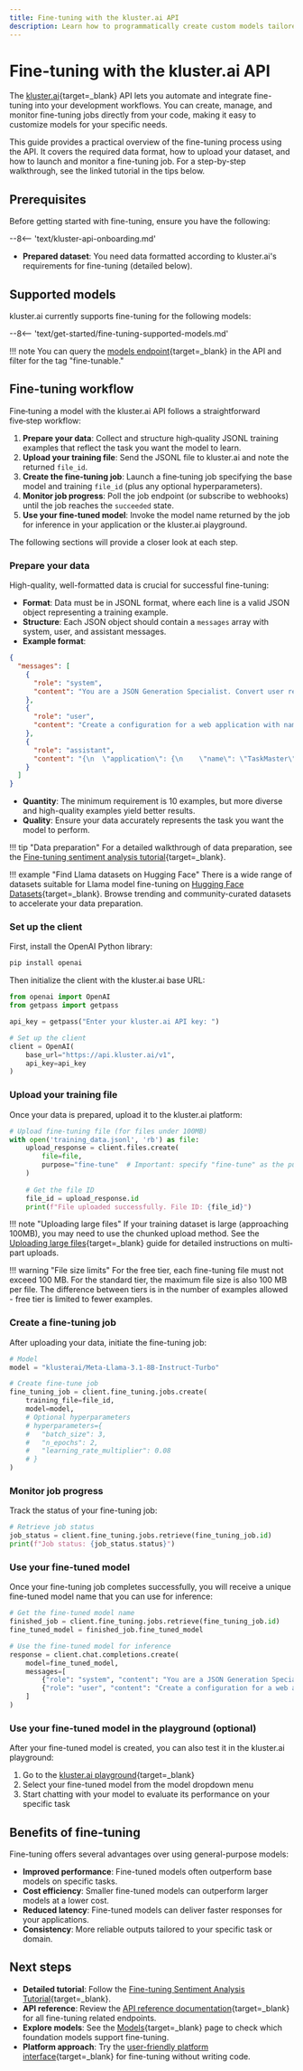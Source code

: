 ```yaml
---
title: Fine-tuning with the kluster.ai API
description: Learn how to programmatically create custom models tailored to your specific tasks by fine-tuning foundation models with your own data using the kluster.ai API.
---
```


# Fine-tuning with the kluster.ai API

The [kluster.ai](https://www.kluster.ai/){target=\_blank} API lets you automate and integrate fine-tuning into your development workflows. You can create, manage, and monitor fine-tuning jobs directly from your code, making it easy to customize models for your specific needs.

This guide provides a practical overview of the fine-tuning process using the API. It covers the required data format, how to upload your dataset, and how to launch and monitor a fine-tuning job. For a step-by-step walkthrough, see the linked tutorial in the tips below.

## Prerequisites

Before getting started with fine-tuning, ensure you have the following:

--8<-- 'text/kluster-api-onboarding.md'
- **Prepared dataset**: You need data formatted according to kluster.ai's requirements for fine-tuning (detailed below).

## Supported models

kluster.ai currently supports fine-tuning for the following models:

--8<-- 'text/get-started/fine-tuning-supported-models.md'

!!! note
    You can query the [models endpoint](/api-reference/reference/#list-supported-models){target=_blank} in the API and filter for the tag "fine-tunable."

## Fine-tuning workflow

Fine‑tuning a model with the kluster.ai API follows a straightforward five‑step workflow:

1. **Prepare your data**: Collect and structure high‑quality JSONL training examples that reflect the task you want the model to learn.
2. **Upload your training file**: Send the JSONL file to kluster.ai and note the returned `file_id`.
3. **Create the fine‑tuning job**: Launch a fine‑tuning job specifying the base model and training `file_id` (plus any optional hyperparameters).
4. **Monitor job progress**: Poll the job endpoint (or subscribe to webhooks) until the job reaches the `succeeded` state.
5. **Use your fine‑tuned model**: Invoke the model name returned by the job for inference in your application or the kluster.ai playground.

The following sections will provide a closer look at each step.

### Prepare your data

High-quality, well-formatted data is crucial for successful fine-tuning:

- **Format**: Data must be in JSONL format, where each line is a valid JSON object representing a training example.
- **Structure**: Each JSON object should contain a `messages` array with system, user, and assistant messages.
- **Example format**:

```json
{
  "messages": [
    {
      "role": "system",
      "content": "You are a JSON Generation Specialist. Convert user requests into properly formatted JSON."
    },
    {
      "role": "user",
      "content": "Create a configuration for a web application with name 'TaskMaster', version 1.2.0, and environment set to development."
    },
    {
      "role": "assistant",
      "content": "{\n  \"application\": {\n    \"name\": \"TaskMaster\",\n    \"version\": \"1.2.0\",\n    \"environment\": \"development\"\n  }\n}"
    }
  ]
}
```

- **Quantity**: The minimum requirement is 10 examples, but more diverse and high-quality examples yield better results.
- **Quality**: Ensure your data accurately represents the task you want the model to perform.

!!! tip "Data preparation"
    For a detailed walkthrough of data preparation, see the [Fine-tuning sentiment analysis tutorial](/tutorials/klusterai-api/finetuning-sent-analysis/#get-the-data){target=_blank}.

!!! example "Find Llama datasets on Hugging Face"
    There is a wide range of datasets suitable for Llama model fine-tuning on [Hugging Face Datasets](https://huggingface.co/datasets?sort=trending&search=llama){target=_blank}. Browse trending and community-curated datasets to accelerate your data preparation.

### Set up the client

First, install the OpenAI Python library:

```bash
pip install openai
```

Then initialize the client with the kluster.ai base URL:

```python
from openai import OpenAI
from getpass import getpass

api_key = getpass("Enter your kluster.ai API key: ")

# Set up the client
client = OpenAI(
    base_url="https://api.kluster.ai/v1",
    api_key=api_key
)
```

### Upload your training file

Once your data is prepared, upload it to the kluster.ai platform:

```python
# Upload fine-tuning file (for files under 100MB)
with open('training_data.jsonl', 'rb') as file:
    upload_response = client.files.create(
        file=file,
        purpose="fine-tune"  # Important: specify "fine-tune" as the purpose
    )
    
    # Get the file ID
    file_id = upload_response.id
    print(f"File uploaded successfully. File ID: {file_id}")
```

!!! note "Uploading large files"
    If your training dataset is large (approaching 100MB), you may need to use the chunked upload method. See the [Uploading large files](/tutorials/klusterai-api/uploads-api/){target=_blank} guide for detailed instructions on multi-part uploads.

!!! warning "File size limits"
    For the free tier, each fine-tuning file must not exceed 100 MB. For the standard tier, the maximum file size is also 100 MB per file. The difference between tiers is in the number of examples allowed - free tier is limited to fewer examples.

### Create a fine-tuning job

After uploading your data, initiate the fine-tuning job:

```python
# Model
model = "klusterai/Meta-Llama-3.1-8B-Instruct-Turbo"

# Create fine-tune job
fine_tuning_job = client.fine_tuning.jobs.create(
    training_file=file_id,
    model=model,
    # Optional hyperparameters
    # hyperparameters={
    #   "batch_size": 3,
    #   "n_epochs": 2,
    #   "learning_rate_multiplier": 0.08
    # }
)
```


### Monitor job progress

Track the status of your fine-tuning job:

```python
# Retrieve job status
job_status = client.fine_tuning.jobs.retrieve(fine_tuning_job.id)
print(f"Job status: {job_status.status}")
```

### Use your fine-tuned model

Once your fine-tuning job completes successfully, you will receive a unique fine-tuned model name that you can use for inference:

```python
# Get the fine-tuned model name
finished_job = client.fine_tuning.jobs.retrieve(fine_tuning_job.id)
fine_tuned_model = finished_job.fine_tuned_model

# Use the fine-tuned model for inference
response = client.chat.completions.create(
    model=fine_tuned_model,
    messages=[
        {"role": "system", "content": "You are a JSON Generation Specialist. Convert user requests into properly formatted JSON."},
        {"role": "user", "content": "Create a configuration for a web application with name 'TaskMaster', version 1.2.0, and environment set to development."}
    ]
)
```

### Use your fine-tuned model in the playground (optional)

After your fine-tuned model is created, you can also test it in the kluster.ai playground:

1. Go to the [kluster.ai playground](https://platform.kluster.ai/playground){target=_blank}
2. Select your fine-tuned model from the model dropdown menu
3. Start chatting with your model to evaluate its performance on your specific task

## Benefits of fine-tuning

Fine-tuning offers several advantages over using general-purpose models:

- **Improved performance**: Fine-tuned models often outperform base models on specific tasks.
- **Cost efficiency**: Smaller fine-tuned models can outperform larger models at a lower cost.
- **Reduced latency**: Fine-tuned models can deliver faster responses for your applications.
- **Consistency**: More reliable outputs tailored to your specific task or domain.

## Next steps

- **Detailed tutorial**: Follow the [Fine-tuning Sentiment Analysis Tutorial](https://docs.kluster.ai/tutorials/klusterai-api/finetuning-sent-analysis/#get-the-data){target=_blank}.
- **API reference**: Review the [API reference documentation](/api-reference/reference/){target=_blank} for all fine-tuning related endpoints.
- **Explore models**: See the [Models](/get-started/models/){target=_blank} page to check which foundation models support fine-tuning.
- **Platform approach**: Try the [user-friendly platform interface](/get-started/fine-tuning/platform/){target=_blank} for fine-tuning without writing code.